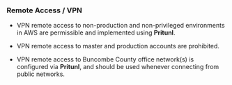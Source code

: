 ### Remote Access / VPN

* VPN remote access to non-production and non-privileged environments in AWS are
  permissible and implemented using **Pritunl**.

* VPN remote access to master and production accounts are prohibited.

* VPN remote access to Buncombe County office network(s) is configured via
  **Pritunl**, and should be used whenever connecting from public networks.
